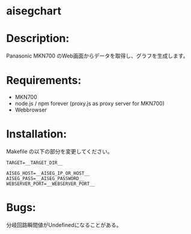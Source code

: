 aisegchart
==========

# Description:
  Panasonic MKN700 のWeb画面からデータを取得し、グラフを生成します。

# Requirements:
* MKN700
* node.js / npm forever (proxy.js as proxy server for MKN700)
* Webbrowser 

# Installation:
Makefile の以下の部分を変更してください。

    TARGET=__TARGET_DIR__
    
    AISEG_HOST=__AISEG_IP_OR_HOST__
    AISEG_PASS=__AISEG_PASSWORD__
    WEBSERVER_PORT=__WEBSERVER_PORT__

# Bugs:
分岐回路瞬間値がUndefinedになることがある。
